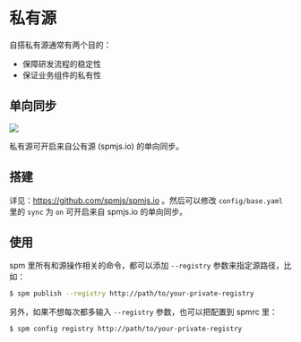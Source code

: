 
# 私有源

自搭私有源通常有两个目的：

- 保障研发流程的稳定性
- 保证业务组件的私有性

## 单向同步

![](https://t.alipayobjects.com/images/T1r7BcXglTXXXXXXXX.png)

私有源可开启来自公有源 (spmjs.io) 的单向同步。

## 搭建

详见：https://github.com/spmjs/spmjs.io 。然后可以修改 `config/base.yaml` 里的 `sync` 为 `on` 可开启来自 spmjs.io 的单向同步。

## 使用

spm 里所有和源操作相关的命令，都可以添加 `--registry` 参数来指定源路径，比如：

```bash
$ spm publish --registry http://path/to/your-private-registry
```

另外，如果不想每次都多输入 `--registry` 参数，也可以把配置到 spmrc 里：

```bash
$ spm config registry http://path/to/your-private-registry
```
